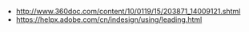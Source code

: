 - http://www.360doc.com/content/10/0119/15/203871_14009121.shtml
- https://helpx.adobe.com/cn/indesign/using/leading.html

